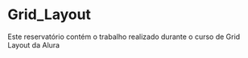 # Grid_Layout
 Este reservatório contém o trabalho realizado durante o curso de Grid Layout da Alura 
